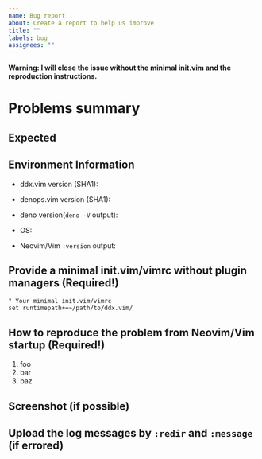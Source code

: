 ```yaml
---
name: Bug report
about: Create a report to help us improve
title: ""
labels: bug
assignees: ""
---
```


**Warning: I will close the issue without the minimal init.vim and the
reproduction instructions.**

# Problems summary

## Expected

## Environment Information

- ddx.vim version (SHA1):

- denops.vim version (SHA1):

- deno version(`deno -V` output):

- OS:

- Neovim/Vim `:version` output:

## Provide a minimal init.vim/vimrc without plugin managers (Required!)

```vim
" Your minimal init.vim/vimrc
set runtimepath+=~/path/to/ddx.vim/
```

## How to reproduce the problem from Neovim/Vim startup (Required!)

1. foo
2. bar
3. baz

## Screenshot (if possible)

## Upload the log messages by `:redir` and `:message` (if errored)
